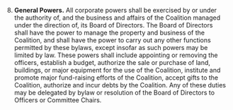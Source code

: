 8. **General Powers.** All corporate powers shall be exercised by or under the authority of, and the business and affairs of the Coalition managed under the direction of, its Board of Directors. The Board of Directors shall have the power to manage the property and business of the Coalition, and shall have the power to carry out any other functions permitted by these bylaws, except insofar as such powers may be limited by law. These powers shall include appointing or removing the officers, establish a budget, authorize the sale or purchase of land, buildings, or major equipment for the use of the Coalition, institute and promote major fund-raising efforts of the Coalition, accept gifts to the Coalition, authorize and incur debts by the Coalition. Any of these duties may be delegated by bylaw or resolution of the Board of Directors to Officers or Committee Chairs.